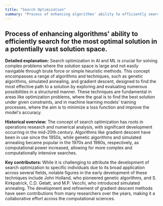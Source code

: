 ```yaml
---
title: "Search Optimization"
summary: "Process of enhancing algorithms' ability to efficiently search for the most optimal solution in a potentially vast solution space."
---
```


## Process of enhancing algorithms' ability to efficiently search for the most optimal solution in a potentially vast solution space.

**Detailed explanation:** Search optimization in AI and ML is crucial for solving complex problems where the solution space is large and not easily navigable through brute force or simple heuristic methods. This concept encompasses a range of algorithms and techniques, such as genetic algorithms, simulated annealing, and gradient descent, designed to find the most effective path to a solution by exploring and evaluating numerous possibilities in a structured manner. These techniques are fundamental in areas like optimization problems, where the goal is to find the best solution under given constraints, and in machine learning models' training processes, where the aim is to minimize a loss function and improve the model's accuracy.

**Historical overview:** The concept of search optimization has roots in operations research and numerical analysis, with significant development occurring in the mid-20th century. Algorithms like gradient descent have been in use since the 1950s, while genetic algorithms and simulated annealing became popular in the 1970s and 1980s, respectively, as computational power increased, allowing for more complex and computationally intensive searches.

**Key contributors:** While it is challenging to attribute the development of search optimization to specific individuals due to its broad application across several fields, notable figures in the early development of these techniques include John Holland, who pioneered genetic algorithms, and S. Kirkpatrick, C.D. Gelatt, and M.P. Vecchi, who introduced simulated annealing. The development and refinement of gradient descent methods have seen contributions from many researchers over the years, making it a collaborative effort across the computational sciences.

